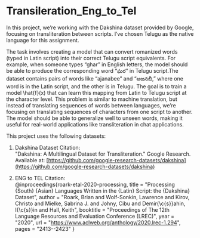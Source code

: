 # Transileration_Eng_to_Tel
In this project, we’re working with the Dakshina dataset provided by Google, focusing on transliteration between scripts. I’ve chosen Telugu as the native language for this assignment.

The task involves creating a model that can convert romanized words (typed in Latin script) into their correct Telugu script equivalents. For example, when someone types “ghar” in English letters, the model should be able to produce the corresponding word “ఘర” in Telugu script.The dataset contains pairs of words like “ajanabee” and “అజనబీ,” where one word is in the Latin script, and the other is in Telugu. The goal is to train a model  \hat{f}(x)  that can learn this mapping from Latin to Telugu script at the character level.
This problem is similar to machine translation, but instead of translating sequences of words between languages, we’re focusing on translating sequences of characters from one script to another. The model should be able to generalize well to unseen words, making it useful for real-world applications like transliteration in chat applications.


This project uses the following datasets:

1. Dakshina Dataset
   Citation:  
   "Dakshina: A Multilingual Dataset for Transliteration." Google Research.  
   Available at: [https://github.com/google-research-datasets/dakshina](https://github.com/google-research-datasets/dakshina)

2. ENG to TEL 
   Citation:  
   @inproceedings{roark-etal-2020-processing,
    title = "Processing {South} {Asian} Languages Written in the {Latin} Script:
    the {Dakshina} Dataset",
    author = "Roark, Brian and
      Wolf-Sonkin, Lawrence and
      Kirov, Christo and
      Mielke, Sabrina J. and
      Johny, Cibu and
      Demir{\c{s}}ahin, I{\c{s}}in and
      Hall, Keith",
    booktitle = "Proceedings of The 12th Language Resources and Evaluation Conference (LREC)",
    year = "2020",
    url = "https://www.aclweb.org/anthology/2020.lrec-1.294",
    pages = "2413--2423"
}
